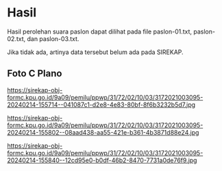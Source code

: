 # Hasil

Hasil perolehan suara paslon dapat dilihat pada file paslon-01.txt, paslon-02.txt, dan paslon-03.txt.

Jika tidak ada, artinya data tersebut belum ada pada SIREKAP.

## Foto C Plano

https://sirekap-obj-formc.kpu.go.id/9a09/pemilu/ppwp/31/72/02/10/03/3172021003095-20240214-155714--041087c1-d2e8-4e83-80bf-8f6b3232b5d7.jpg

https://sirekap-obj-formc.kpu.go.id/9a09/pemilu/ppwp/31/72/02/10/03/3172021003095-20240214-155802--08aad438-aa55-421e-b361-4b3871d88e24.jpg

https://sirekap-obj-formc.kpu.go.id/9a09/pemilu/ppwp/31/72/02/10/03/3172021003095-20240214-155840--12cd95e0-b0df-46b2-8470-7731a0de76f9.jpg
